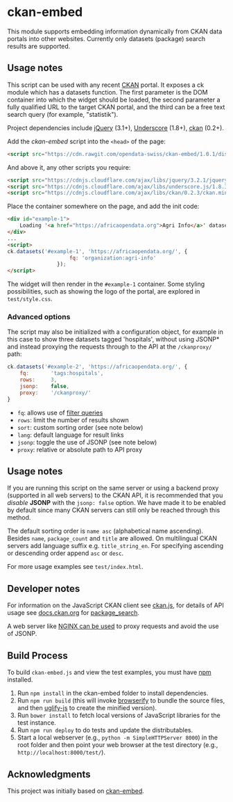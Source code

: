 # ckan-embed

This module supports embedding information dynamically from CKAN data portals into other websites. Currently only datasets (package) search results are supported. 

## Usage notes

This script can be used with any recent [CKAN](http://ckan.org) portal. It exposes a ck module which has a datasets function. The first parameter is the DOM container into which the widget should be loaded, the second parameter a fully qualified URL to the target CKAN portal, and the third can be a free text search query (for example, "statistik").

Project dependencies include [jQuery](https://www.npmjs.com/package/jquery) (3.1+), [Underscore](https://www.npmjs.com/package/underscore) (1.8+), [ckan](https://www.npmjs.com/package/ckan) (0.2+).

Add the *ckan-embed* script into the `<head>` of the page:

```html
<script src="https://cdn.rawgit.com/opendata-swiss/ckan-embed/1.0.1/dist/ckan-embed.min.js"></script>
```

And above it, any other scripts you require:

```html
<script src="https://cdnjs.cloudflare.com/ajax/libs/jquery/3.2.1/jquery.min.js"></script>
<script src="https://cdnjs.cloudflare.com/ajax/libs/underscore.js/1.8.3/underscore-min.js"></script>
<script src="https://cdnjs.cloudflare.com/ajax/libs/ckan/0.2.3/ckan.min.js"></script>
```

Place the container somewhere on the page, and add the init code:

```html
<div id="example-1">
	Loading '<a href="https://africaopendata.org">Agri Info</a>' datasets ...
</div>
...
<script>
ck.datasets('#example-1', 'https://africaopendata.org/', { 
                    fq: 'organization:agri-info'
                });
</script>
```

The widget will then render in the `#example-1` container. Some styling possibilities, such as showing the logo of the portal, are explored in `test/style.css`.

### Advanced options

The script may also be initialized with a configuration object, for example in this case to show three datasets tagged 'hospitals', without using JSONP* and instead proxying the requests through to the API at the `/ckanproxy/` path:

```js
ck.datasets('#example-2', 'https://africaopendata.org/', {
	fq:       'tags:hospitals',
	rows:     3,
	jsonp:    false,
	proxy:    '/ckanproxy/'
}
```

- `fq`: allows use of [filter queries](http://docs.ckan.org/en/latest/api/index.html?highlight=filter%20queries)
- `rows`: limit the number of results shown
- `sort`: custom sorting order (see note below)
- `lang`: default language for result links
- `jsonp`: toggle the use of JSONP (see note below)
- `proxy`: relative or absolute path to API proxy

## Usage notes

If you are running this script on the same server or using a backend proxy (supported in all web servers) to the CKAN API, it is recommended that you *disable* **JSONP** with the `jsonp: false` option. We have made it to be enabled by default since many CKAN servers can still only be reached through this method.

The default sorting order is `name asc` (alphabetical name ascending). Besides `name`, `package_count` and `title` are allowed. On multilingual CKAN servers add language suffix e.g. `title_string_en`. For specifying ascending or descending order append `asc` or `desc`.

For more usage examples see `test/index.html`.

## Developer notes

For information on the JavaScript CKAN client see [ckan.js](https://github.com/okfn/ckan.js), for details of API usage see [docs.ckan.org](http://docs.ckan.org/en/latest/api/) for [package_search](http://docs.ckan.org/en/latest/api/index.html?highlight=organization_list#ckan.logic.action.get.package_search).

A web server like [NGINX can be used](https://www.nginx.com/resources/admin-guide/reverse-proxy/) to proxy requests and avoid the use of JSONP.

## Build Process

To build `ckan-embed.js` and view the test examples, you must have [npm](https://www.npmjs.com/) installed.

1. Run `npm install` in the ckan-embed folder to install dependencies.
2. Run `npm run build` (this will invoke [browserify](http://browserify.org/) to bundle the source files, and then [uglify-js](http://lisperator.net/uglifyjs/) to create the minified version).
3. Run `bower install` to fetch local versions of JavaScript libraries for the test instance.
4. Run `npm run deploy` to do tests and update the distributables.
5. Start a local webserver (e.g., `python -m SimpleHTTPServer 8000`) in the root folder and then point your web browser at the test directory (e.g., `http://localhost:8000/test/`).

## Acknowledgments

This project was initially based on [ckan-embed](http://github.com/opendata-swiss/ckan-embed.git).
